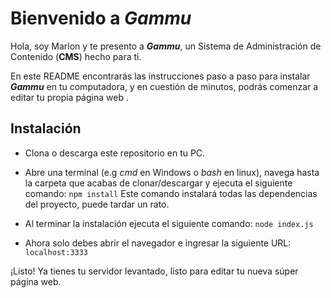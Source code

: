 # Bienvenido a *Gammu*

Hola, soy Marlon y te presento a ***Gammu***, un Sistema de Administración de Contenido (**CMS**) hecho para ti.

En este README encontrarás las instrucciones paso a paso para instalar ***Gammu*** en tu computadora, y en cuestión de minutos, podrás comenzar a editar tu propia página web .

## Instalación

- Clona o descarga este repositorio en tu PC.

- Abre una terminal (e.g *cmd* en Windows o *bash* en linux), navega hasta la carpeta que acabas de clonar/descargar y ejecuta el siguiente comando:
`npm install` 
Este comando instalará todas las dependencias del proyecto, puede tardar un rato.
- Al terminar la instalación ejecuta el siguiente comando:
`node index.js`
- Ahora solo debes abrir el navegador e ingresar la siguiente URL:
`localhost:3333`

¡Listo! Ya tienes tu servidor levantado, listo para editar tu nueva súper página web.
